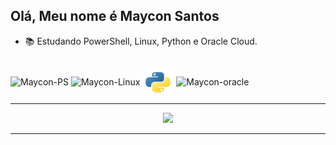 ## Olá, Meu nome é Maycon Santos


- 📚 Estudando PowerShell, Linux, Python e Oracle Cloud.

<div style="display: inline_block"><br>
  <img align="center" alt="Maycon-PS" height="40" width="50" src="https://cdn.iconscout.com/icon/free/png-256/free-powershell-3628993-3030218.png">
  <img align="center" alt="Maycon-Linux" height="40" width="50" src="https://cdn.jsdelivr.net/gh/devicons/devicon/icons/bash/bash-original.svg">
  <img align="center" alt="Maycon-Python" height="40" width="50" src="https://raw.githubusercontent.com/devicons/devicon/master/icons/python/python-original.svg">
  <img align="center" alt="Maycon-oracle" height="80" width="70" src="https://cdn4.iconfinder.com/data/icons/flat-brand-logo-2/512/oracle-512.png">
  
 
  
  --- 
  <div align="center">
  <a href="https://github.com/MayconSantoSilva">
  <img height="220em" src="https://github-readme-stats.vercel.app/api/top-langs/?username=MayconSantoSilva&layout=compact&langs_count=7&theme=transparent&border_radius=20"/>
</div>

    
 --- 
  
